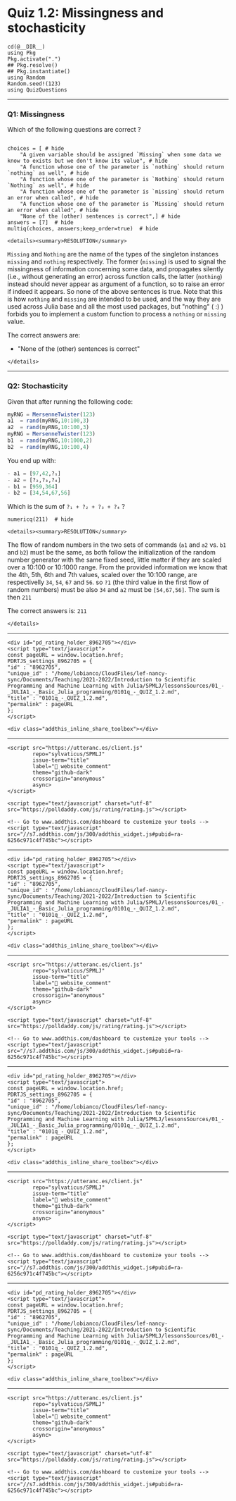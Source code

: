 # Quiz 1.2: Missingness and stochasticity

```@setup q0102
cd(@__DIR__)    
using Pkg      
Pkg.activate(".")  
## Pkg.resolve()   
## Pkg.instantiate()
using Random
Random.seed!(123)
using QuizQuestions
```

--------------------------------------------------------------------------------
### Q1: Missingness

Which of the following questions are correct ?

```@example q0102

choices = [ # hide
    "A given variable should be assigned `Missing` when some data we know to exists but we don't know its value", # hide
    "A function whose one of the parameter is `nothing` should return `nothing` as well", # hide
    "A function whose one of the parameter is `Nothing` should return `Nothing` as well", # hide
    "A function whose one of the parameter is `missing` should return an error when called", # hide
    "A function whose one of the parameter is `Missing` should return an error when called", # hide
    "None of the (other) sentences is correct",] # hide
answers = [7]  # hide
multiq(choices, answers;keep_order=true)  # hide
```


```@raw html
<details><summary>RESOLUTION</summary>
```

`Missing` and `Nothing` are the name of the types of the singleton instances `missing` and `nothing` respectively. The former (`missing`) is used to signal the missingness of information concerning some data, and propagates silently (i.e., without generating an error) across function calls, the latter (`nothing`) instead should never appear as argument of a function, so to raise an error if indeed it appears. So none of the above sentences is true. Note that this is how `nothing` and `missing` are intended to be used, and the way they are used across Julia base and all the most used packages, but "nothing" ( :) ) forbids you to implement a custom function to process a `nothing` or `missing` value.

The correct answers are:
  - "None of the (other) sentences is correct"

```@raw html
</details>
```

--------------------------------------------------------------------------------
### Q2: Stochasticity

Given that after running the following code:

```julia
myRNG = MersenneTwister(123)
a1  = rand(myRNG,10:100,3)
a2  = rand(myRNG,10:100,3)
myRNG = MersenneTwister(123)
b1  = rand(myRNG,10:1000,2)
b2  = rand(myRNG,10:100,4)
```

You end up with:

```julia
- a1 = [97,42,?₁]
- a2 = [?₂,?₃,?₄]
- b1 = [959,364]
- b2 = [34,54,67,56]
```

Which is the sum of `?₁ + ?₂ + ?₃ + ?₄` ?

```@example q0102
numericq(211)  # hide
```

```@raw html
<details><summary>RESOLUTION</summary>
```

The flow of random numbers in the two sets of commands (`a1` and `a2` vs. `b1` and `b2`) must be the same, as both follow the initialization of the random number generator with the same fixed seed, little matter if they are scaled over a 10:100 or 10:1000 range. From the provided information we know that the 4th, 5th, 6th and 7th values, scaled over the 10:100 range, are respectivelly `34`, `54`, `67` and `56`. so `?1` (the third value in the first flow of random numbers) must be also `34` and `a2` must be `[54,67,56]`. The sum is then `211`

The correct answers is: `211`

```@raw html
</details>
```

---------
```@raw html
<div id="pd_rating_holder_8962705"></div>
<script type="text/javascript">
const pageURL = window.location.href;
PDRTJS_settings_8962705 = {
"id" : "8962705",
"unique_id" : "/home/lobianco/CloudFiles/lef-nancy-sync/Documents/Teaching/2021-2022/Introduction to Scientific Programming and Machine Learning with Julia/SPMLJ/lessonsSources/01_-_JULIA1_-_Basic_Julia_programming/0101q_-_QUIZ_1.2.md",
"title" : "0101q_-_QUIZ_1.2.md",
"permalink" : pageURL
};
</script>
```
```@raw html
<div class="addthis_inline_share_toolbox"></div>
```

---------
```@raw html
<script src="https://utteranc.es/client.js"
        repo="sylvaticus/SPMLJ"
        issue-term="title"
        label="💬 website_comment"
        theme="github-dark"
        crossorigin="anonymous"
        async>
</script>
```
```@raw html
<script type="text/javascript" charset="utf-8" src="https://polldaddy.com/js/rating/rating.js"></script>
```
```@raw html
<!-- Go to www.addthis.com/dashboard to customize your tools -->
<script type="text/javascript" src="//s7.addthis.com/js/300/addthis_widget.js#pubid=ra-6256c971c4f745bc"></script>
```

---------
```@raw html
<div id="pd_rating_holder_8962705"></div>
<script type="text/javascript">
const pageURL = window.location.href;
PDRTJS_settings_8962705 = {
"id" : "8962705",
"unique_id" : "/home/lobianco/CloudFiles/lef-nancy-sync/Documents/Teaching/2021-2022/Introduction to Scientific Programming and Machine Learning with Julia/SPMLJ/lessonsSources/01_-_JULIA1_-_Basic_Julia_programming/0101q_-_QUIZ_1.2.md",
"title" : "0101q_-_QUIZ_1.2.md",
"permalink" : pageURL
};
</script>
```
```@raw html
<div class="addthis_inline_share_toolbox"></div>
```

---------
```@raw html
<script src="https://utteranc.es/client.js"
        repo="sylvaticus/SPMLJ"
        issue-term="title"
        label="💬 website_comment"
        theme="github-dark"
        crossorigin="anonymous"
        async>
</script>
```
```@raw html
<script type="text/javascript" charset="utf-8" src="https://polldaddy.com/js/rating/rating.js"></script>
```
```@raw html
<!-- Go to www.addthis.com/dashboard to customize your tools -->
<script type="text/javascript" src="//s7.addthis.com/js/300/addthis_widget.js#pubid=ra-6256c971c4f745bc"></script>
```

---------
```@raw html
<div id="pd_rating_holder_8962705"></div>
<script type="text/javascript">
const pageURL = window.location.href;
PDRTJS_settings_8962705 = {
"id" : "8962705",
"unique_id" : "/home/lobianco/CloudFiles/lef-nancy-sync/Documents/Teaching/2021-2022/Introduction to Scientific Programming and Machine Learning with Julia/SPMLJ/lessonsSources/01_-_JULIA1_-_Basic_Julia_programming/0101q_-_QUIZ_1.2.md",
"title" : "0101q_-_QUIZ_1.2.md",
"permalink" : pageURL
};
</script>
```
```@raw html
<div class="addthis_inline_share_toolbox"></div>
```

---------
```@raw html
<script src="https://utteranc.es/client.js"
        repo="sylvaticus/SPMLJ"
        issue-term="title"
        label="💬 website_comment"
        theme="github-dark"
        crossorigin="anonymous"
        async>
</script>
```
```@raw html
<script type="text/javascript" charset="utf-8" src="https://polldaddy.com/js/rating/rating.js"></script>
```
```@raw html
<!-- Go to www.addthis.com/dashboard to customize your tools -->
<script type="text/javascript" src="//s7.addthis.com/js/300/addthis_widget.js#pubid=ra-6256c971c4f745bc"></script>
```

---------
```@raw html
<div id="pd_rating_holder_8962705"></div>
<script type="text/javascript">
const pageURL = window.location.href;
PDRTJS_settings_8962705 = {
"id" : "8962705",
"unique_id" : "/home/lobianco/CloudFiles/lef-nancy-sync/Documents/Teaching/2021-2022/Introduction to Scientific Programming and Machine Learning with Julia/SPMLJ/lessonsSources/01_-_JULIA1_-_Basic_Julia_programming/0101q_-_QUIZ_1.2.md",
"title" : "0101q_-_QUIZ_1.2.md",
"permalink" : pageURL
};
</script>
```
```@raw html
<div class="addthis_inline_share_toolbox"></div>
```

---------
```@raw html
<script src="https://utteranc.es/client.js"
        repo="sylvaticus/SPMLJ"
        issue-term="title"
        label="💬 website_comment"
        theme="github-dark"
        crossorigin="anonymous"
        async>
</script>
```
```@raw html
<script type="text/javascript" charset="utf-8" src="https://polldaddy.com/js/rating/rating.js"></script>
```
```@raw html
<!-- Go to www.addthis.com/dashboard to customize your tools -->
<script type="text/javascript" src="//s7.addthis.com/js/300/addthis_widget.js#pubid=ra-6256c971c4f745bc"></script>
```
